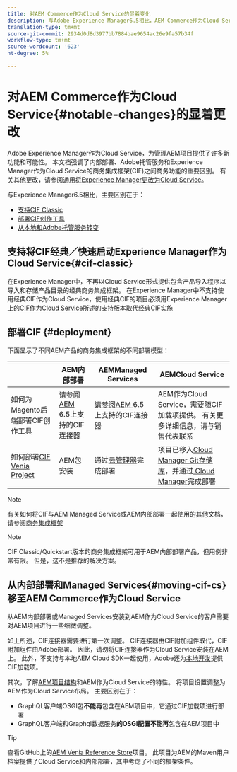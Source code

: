 ```yaml
---
title: 对AEM Commerce作为Cloud Service的显着变化
description: 与Adobe Experience Manager6.5相比，AEM Commerce作为Cloud Service的变化显着。
translation-type: tm+mt
source-git-commit: 2934d0d8d3977bb7884bae9654ac26e9fa57b34f
workflow-type: tm+mt
source-wordcount: '623'
ht-degree: 5%

---
```



# 对AEM Commerce作为Cloud Service{#notable-changes}的显着更改

Adobe Experience Manager作为Cloud Service，为管理AEM项目提供了许多新功能和可能性。 本文档强调了内部部署、Adobe托管服务和Experience Manager作为Cloud Service的商务集成框架(CIF)之间商务功能的重要区别。 有关其他更改，请参阅通用[将Experience Manager更改为Cloud Service](/help/release-notes/aem-cloud-changes.md)。

与Experience Manager6.5相比，主要区别在于：
* [支持CIF Classic](#cif-classic)
* [部署CIF创作工具](#cif-tools)
* [从本地和Adobe托管服务转变](#moving-cif-cs)

## 支持将CIF经典／快速启动Experience Manager作为Cloud Service{#cif-classic}

在Experience Manager中，不再以Cloud Service形式提供包含产品导入程序以导入和存储产品目录的经典商务集成框架。 在Experience Manager中不支持使用经典CIF作为Cloud Service，使用经典CIF的项目必须用Experience Manager上的[CIF作为Cloud Service](https://docs.adobe.com/content/help/en/experience-manager-cloud-service/commerce/architecture/magento.html#overview)所述的支持版本取代经典CIF实施

## 部署CIF {#deployment}

下面显示了不同AEM产品的商务集成框架的不同部署模型：

|  | AEM内部部署 | AEMManaged Services | AEMCloud Service |
|-------------     |-----------|-----------|-----------|
| 如何为Magento后端部署CIF创作工具 | [请参阅AEM ](https://github.com/adobe/commerce-cif-connector/blob/master/README.md) 6.5上支持的CIF连接器 | [请参阅AEM ](https://github.com/adobe/commerce-cif-connector/blob/master/README.md) 6.5上支持的CIF连接器 | AEM作为Cloud Service，需要随CIF加载项提供。 有关更多详细信息，请与销售代表联系 |
| 如何部署[CIF Venia Project](https://github.com/adobe/aem-cif-guides-venia) | AEM包安装 | 通过[云管理器](https://docs.adobe.com/content/help/zh-Hans/experience-manager-cloud-manager/using/introduction-to-cloud-manager.html)完成部署 | 项目已移入[Cloud Manager Git存储库](https://docs.adobe.com/content/help/zh-Hans/experience-manager-cloud-service/implementing/managing-code/integrating-with-git.html)，并通过[ Cloud Manager](https://docs.adobe.com/content/help/zh-Hans/experience-manager-cloud-service/implementing/deploying/overview.html)完成部署 |

>[!NOTE]
>
>有关如何将CIF与AEM Managed Service或AEM内部部署一起使用的其他文档，请参阅[商务集成框架](https://www.adobe.io/apis/experiencecloud/commerce-integration-framework/getting-started.html)

>[!NOTE]
>
>CIF Classic/Quickstart版本的商务集成框架可用于AEM内部部署产品，但用例非常有限。 但是，这不是推荐的解决方案。

## 从内部部署和Managed Services{#moving-cif-cs}移至AEM Commerce作为Cloud Service

从AEM内部部署或Managed Services安装到AEM作为Cloud Service的客户需要对AEM项目进行一些细微调整。

如上所述，CIF连接器需要进行第一次调整。 CIF连接器由CIF附加组件取代，CIF附加组件由Adobe部署。 因此，请勿将CIF连接器作为Cloud Service安装在AEM上。 此外，不支持与本地AEM Cloud SDK一起使用，Adobe还为[本地开发](develop.md)提供CIF加载项。

其次，了解[AEM项目结构](https://docs.adobe.com/content/help/zh-Hans/experience-manager-cloud-service/implementing/developing/aem-project-content-package-structure.html)和AEM作为Cloud Service的特性。 将项目设置调整为AEM作为Cloud Service布局。
主要区别在于：

* GraphQL客户端OSGI包&#x200B;**不能再**&#x200B;包含在AEM项目中，它通过CIF加载项进行部署
* GraphQL客户端和Graphql数据服务&#x200B;**的OSGI配置不能再**&#x200B;包含在AEM项目中

>[!TIP]
>
>查看GitHub上的[AEM Venia Reference Store](https://github.com/adobe/aem-cif-guides-venia)项目。 此项目为AEM的Maven用户档案提供了Cloud Service和内部部署，其中考虑了不同的框架条件。
